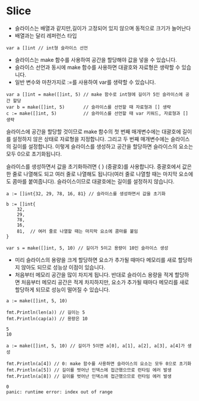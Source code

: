 # Slice

- 슬라이스는 배열과 같지만,길이가 고정되어 있지 않으며 동적으로 크기가 늘어난다
- 배열과는 달리 레퍼런스 타입

```
var a []int // int형 슬라이스 선언
```
- 슬라이스는 make 함수를 사용하여 공간을 할당해야 값을 넣을 수 있습니다.  
- 슬라이스 선언과 동시에 make 함수를 사용하면 대괄호와 자료형은 생략할 수 있습니다.
- 일반 변수와 마찬가지로 :=를 사용하여 var를 생략할 수 있습니다.

```
var a []int = make([]int, 5) // make 함수로 int형에 길이가 5인 슬라이스에 공간 할당
var b = make([]int, 5)       // 슬라이스를 선언할 때 자료형과 [] 생략
c := make([]int, 5)          // 슬라이스를 선언할 때 var 키워드, 자료형과 [] 생략
```
슬라이스에 공간을 할당할 것이므로 make 함수의 첫 번째 매개변수에는 대괄호에 길이를 설정하지 않은 상태로 자료형을 지정합니다. 그리고 두 번째 매개변수에는 슬라이스의 길이를 설정합니다. 이렇게 슬라이스를 생성하고 공간을 할당하면 슬라이스의 요소는 모두 0으로 초기화됩니다.

슬라이스를 생성하면서 값을 초기화하려면 { } (중괄호)를 사용합니다. 중괄호에서 값은 한 줄로 나열해도 되고 여러 줄로 나열해도 됩니다(여러 줄로 나열할 때는 마지막 요소에도 콤마를 붙여줍니다). 슬라이스이므로 대괄호에는 길이를 설정하지 않습니다.

```
a := []int{32, 29, 78, 16, 81} // 슬라이스를 생성하면서 값을 초기화

b := []int{
	32,
	29,
	78,
	16,
	81,  // 여러 줄로 나열할 때는 마지막 요소에 콤마를 붙임
}
```
```
var s = make([]int, 5, 10) // 길이가 5이고 용량이 10인 슬라이스 생성
```

- 미리 슬라이스의 용량을 크게 할당하면 요소가 추가될 때마다 메모리를 새로 할당하지 않아도 되므로 성능상 이점이 있습니다. 
- 처음부터 메모리 공간을 많이 차지게 됩니다. 반대로 슬라이스 용량을 적게 할당하면 처음부터 메모리 공간은 적게 차지하지만, 요소가 추가될 때마다 메모리를 새로 할당하게 되므로 성능이 떨어질 수 있습니다.

```
a := make([]int, 5, 10)

fmt.Println(len(a)) // 길이는 5
fmt.Println(cap(a)) // 용량은 10
```
```
5
10
```
```
a := make([]int, 5, 10) // 길이가 5이면 a[0], a[1], a[2], a[3], a[4]가 생성

fmt.Println(a[4]) // 0: make 함수를 사용하면 슬라이스의 요소는 모두 0으로 초기화
fmt.Println(a[5]) // 길이를 벗어난 인덱스에 접근했으므로 런타임 에러 발생
fmt.Println(a[8]) // 길이를 벗어난 인덱스에 접근했으므로 런타임 에러 발생
```
```
0
panic: runtime error: index out of range
```

